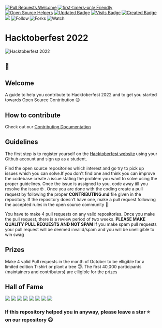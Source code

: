 [![Pull Requests Welcome](https://img.shields.io/badge/PRs-welcome-brightgreen.svg?style=flat)](http://makeapullrequest.com)
[![first-timers-only Friendly](https://img.shields.io/badge/first--timers--only-friendly-blue.svg)](http://www.firsttimersonly.com/)
[![Open Source Helpers](https://www.codetriage.com/freecodecamp/freecodecamp/badges/users.svg)](https://www.codetriage.com/freecodecamp/freecodecamp)
[![Updated Badge](https://badges.pufler.dev/updated/CMPN-CODECELL/Hacktoberfest2022?color=purple)](https://badges.pufler.dev)
[![Visits Badge](https://badges.pufler.dev/visits/CMPN-CODECELL/Hacktoberfest2022?color=red)](https://badges.pufler.dev)
[![Created Badge](https://badges.pufler.dev/created/CMPN-CODECELL/Hacktoberfest2022?color=blue)](https://badges.pufler.dev)
<a href="https://github.com/CMPN-CODECELL/Hacktoberfest2020" alt="Contributors">
        <img src="https://img.shields.io/github/contributors/badges/shields"></a>
![Follow](https://img.shields.io/github/followers/CMPN-CODECELL?label=Follow&style=social)
![Forks](https://img.shields.io/github/forks/CMPN-CODECELL/Hacktoberfest2022?label=Fork&style=social)
![Watch](https://img.shields.io/github/watchers/CMPN-CODECELL/Hacktoberfest2022?label=Watch&style=social)

# Hacktoberfest 2022

![Hacktoberfest 2022](HF2020Events.png)

## :wave:
## Welcome
A guide to help you contribute to Hacktoberfest 2022 and to get you started towards Open Source Contribution 😉  
## How to contribute

Check out our [Contributing Documentation](https://github.com/CMPN-CODECELL/Hacktoberfest2022/blob/main/CONTRIBUTING.md) 

## Guidelines

The first step is to register yourself on the [Hacktoberfest website](https://hacktoberfest.com/) using your Github account and sign up as a student.

Find the open source repositories which interest and go try to pick up issues which you can solve.If you don't find one and think you can improve the codebase create a issue stating the problem you want to solve using the proper guidelines. Once the issue is assigned to you, code away till you resolve the issue :nerd_face: . Once you are done with the coding create a pull request by following the proper **CONTRIBUTING.md** file given in the repository. If the repository doesn't have one, make a pull request following the accepted rules in the open source community :hugs:

You have to make 4 pull requests on any valid repositories. Once you make the pull request, there is a review period of two weeks. **PLEASE MAKE QUALITY PULL REQUESTS AND NOT SPAM** If you make spam pull requests your pull request will be deemed invalid/spam and you will be unelligible to win swag 


## Prizes

Make 4 valid Pull requests in the month of October to be elligible for a limited edition T-shirt or plant a tree :innocent:. The first 40,000 participants (maintainers and contributors) are elligible for the prizes


## Hall of Fame 
<!---
[![](https://sourcerer.io/fame/thewires2/CMPN-CODECELL/Hacktoberfest2020/images/0)](https://sourcerer.io/fame/thewires2/CMPN-CODECELL/Hacktoberfest2020/links/0)
[![](https://sourcerer.io/fame/thewires2/CMPN-CODECELL/Hacktoberfest2020/images/1)](https://sourcerer.io/fame/thewires2/CMPN-CODECELL/Hacktoberfest2020/links/1)
[![](https://sourcerer.io/fame/thewires2/CMPN-CODECELL/Hacktoberfest2020/images/2)](https://sourcerer.io/fame/thewires2/CMPN-CODECELL/Hacktoberfest2020/links/2)
[![](https://sourcerer.io/fame/thewires2/CMPN-CODECELL/Hacktoberfest2020/images/3)](https://sourcerer.io/fame/thewires2/CMPN-CODECELL/Hacktoberfest2020/links/3)
[![](https://sourcerer.io/fame/thewires2/CMPN-CODECELL/Hacktoberfest2020/images/4)](https://sourcerer.io/fame/thewires2/CMPN-CODECELL/Hacktoberfest2020/links/4)
[![](https://sourcerer.io/fame/thewires2/CMPN-CODECELL/Hacktoberfest2020/images/5)](https://sourcerer.io/fame/thewires2/CMPN-CODECELL/Hacktoberfest2020/links/5)
[![](https://sourcerer.io/fame/thewires2/CMPN-CODECELL/Hacktoberfest2020/images/6)](https://sourcerer.io/fame/thewires2/CMPN-CODECELL/Hacktoberfest2020/links/6)
[![](https://sourcerer.io/fame/thewires2/CMPN-CODECELL/Hacktoberfest2020/images/7)](https://sourcerer.io/fame/thewires2/CMPN-CODECELL/Hacktoberfest2020/links/7)
-->
[![](https://sourcerer.io/fame/AjayKhalsa/CMPN-CODECELL/Hacktoberfest2020/images/0)](https://sourcerer.io/fame/AjayKhalsa/CMPN-CODECELL/Hacktoberfest2020/links/0)
[![](https://sourcerer.io/fame/AjayKhalsa/CMPN-CODECELL/Hacktoberfest2020/images/1)](https://sourcerer.io/fame/AjayKhalsa/CMPN-CODECELL/Hacktoberfest2020/links/1)
[![](https://sourcerer.io/fame/AjayKhalsa/CMPN-CODECELL/Hacktoberfest2020/images/2)](https://sourcerer.io/fame/AjayKhalsa/CMPN-CODECELL/Hacktoberfest2020/links/2)
[![](https://sourcerer.io/fame/AjayKhalsa/CMPN-CODECELL/Hacktoberfest2020/images/3)](https://sourcerer.io/fame/AjayKhalsa/CMPN-CODECELL/Hacktoberfest2020/links/3)
[![](https://sourcerer.io/fame/AjayKhalsa/CMPN-CODECELL/Hacktoberfest2020/images/4)](https://sourcerer.io/fame/AjayKhalsa/CMPN-CODECELL/Hacktoberfest2020/links/4)
[![](https://sourcerer.io/fame/AjayKhalsa/CMPN-CODECELL/Hacktoberfest2020/images/5)](https://sourcerer.io/fame/AjayKhalsa/CMPN-CODECELL/Hacktoberfest2020/links/5)
[![](https://sourcerer.io/fame/AjayKhalsa/CMPN-CODECELL/Hacktoberfest2020/images/6)](https://sourcerer.io/fame/AjayKhalsa/CMPN-CODECELL/Hacktoberfest2020/links/6)
[![](https://sourcerer.io/fame/AjayKhalsa/CMPN-CODECELL/Hacktoberfest2020/images/7)](https://sourcerer.io/fame/AjayKhalsa/CMPN-CODECELL/Hacktoberfest2020/links/7)

### If this repository helped you in anyway, please leave a star :star: on our repository :blush:
